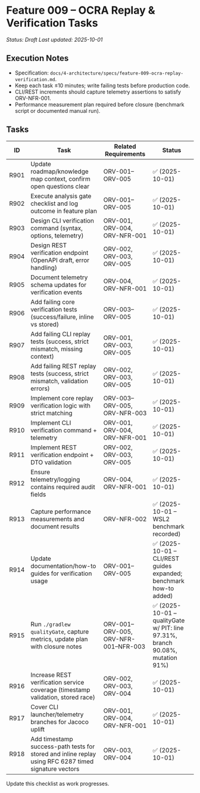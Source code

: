 # Feature 009 – OCRA Replay & Verification Tasks

_Status: Draft_
_Last updated: 2025-10-01_

## Execution Notes
- Specification: `docs/4-architecture/specs/feature-009-ocra-replay-verification.md`.
- Keep each task ≤10 minutes; write failing tests before production code.
- CLI/REST increments should capture telemetry assertions to satisfy ORV-NFR-001.
- Performance measurement plan required before closure (benchmark script or documented manual run).

## Tasks
| ID | Task | Related Requirements | Status |
|----|------|----------------------|--------|
| R901 | Update roadmap/knowledge map context, confirm open questions clear | ORV-001–ORV-005 | ✅ (2025-10-01) |
| R902 | Execute analysis gate checklist and log outcome in feature plan | ORV-001–ORV-005 | ✅ (2025-10-01) |
| R903 | Design CLI verification command (syntax, options, telemetry) | ORV-001, ORV-004, ORV-NFR-001 | ✅ (2025-10-01) |
| R904 | Design REST verification endpoint (OpenAPI draft, error handling) | ORV-002, ORV-003, ORV-005 | ✅ (2025-10-01) |
| R905 | Document telemetry schema updates for verification events | ORV-004, ORV-NFR-001 | ✅ (2025-10-01) |
| R906 | Add failing core verification tests (success/failure, inline vs stored) | ORV-003–ORV-005 | ✅ (2025-10-01) |
| R907 | Add failing CLI replay tests (success, strict mismatch, missing context) | ORV-001, ORV-003, ORV-005 | ✅ (2025-10-01) |
| R908 | Add failing REST replay tests (success, strict mismatch, validation errors) | ORV-002, ORV-003, ORV-005 | ✅ (2025-10-01) |
| R909 | Implement core replay verification logic with strict matching | ORV-003–ORV-005, ORV-NFR-003 | ✅ (2025-10-01) |
| R910 | Implement CLI verification command + telemetry | ORV-001, ORV-004, ORV-NFR-001 | ✅ (2025-10-01) |
| R911 | Implement REST verification endpoint + DTO validation | ORV-002, ORV-003, ORV-005 | ✅ (2025-10-01) |
| R912 | Ensure telemetry/logging contains required audit fields | ORV-004, ORV-NFR-001 | ✅ (2025-10-01) |
| R913 | Capture performance measurements and document results | ORV-NFR-002 | ✅ (2025-10-01 – WSL2 benchmark recorded) |
| R914 | Update documentation/how-to guides for verification usage | ORV-001–ORV-005 | ✅ (2025-10-01 – CLI/REST guides expanded; benchmark how-to added) |
| R915 | Run `./gradlew qualityGate`, capture metrics, update plan with closure notes | ORV-001–ORV-005, ORV-NFR-001–NFR-003 | ✅ (2025-10-01 – qualityGate w/ PIT: line 97.31%, branch 90.08%, mutation 91%) |
| R916 | Increase REST verification service coverage (timestamp validation, stored race) | ORV-002, ORV-003, ORV-004 | ✅ (2025-10-01) |
| R917 | Cover CLI launcher/telemetry branches for Jacoco uplift | ORV-001, ORV-004, ORV-NFR-001 | ✅ (2025-10-01) |
| R918 | Add timestamp success-path tests for stored and inline replay using RFC 6287 timed signature vectors | ORV-003, ORV-004 | ✅ (2025-10-01) |

Update this checklist as work progresses.
